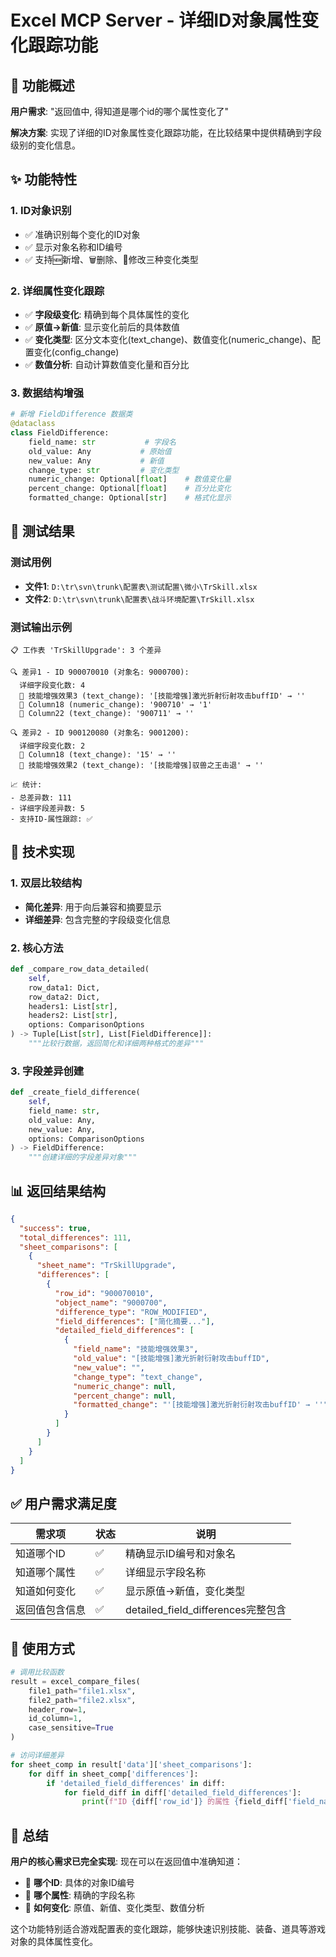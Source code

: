 # Excel MCP Server - 详细ID对象属性变化跟踪功能

## 🎯 功能概述

**用户需求**: "返回值中, 得知道是哪个id的哪个属性变化了"

**解决方案**: 实现了详细的ID对象属性变化跟踪功能，在比较结果中提供精确到字段级别的变化信息。

## ✨ 功能特性

### 1. ID对象识别
- ✅ 准确识别每个变化的ID对象
- ✅ 显示对象名称和ID编号
- ✅ 支持🆕新增、🗑️删除、🔄修改三种变化类型

### 2. 详细属性变化跟踪
- ✅ **字段级变化**: 精确到每个具体属性的变化
- ✅ **原值→新值**: 显示变化前后的具体数值
- ✅ **变化类型**: 区分文本变化(text_change)、数值变化(numeric_change)、配置变化(config_change)
- ✅ **数值分析**: 自动计算数值变化量和百分比

### 3. 数据结构增强
```python
# 新增 FieldDifference 数据类
@dataclass
class FieldDifference:
    field_name: str           # 字段名
    old_value: Any           # 原始值
    new_value: Any           # 新值
    change_type: str         # 变化类型
    numeric_change: Optional[float]    # 数值变化量
    percent_change: Optional[float]    # 百分比变化
    formatted_change: Optional[str]    # 格式化显示
```

## 🧪 测试结果

### 测试用例
- **文件1**: `D:\tr\svn\trunk\配置表\测试配置\微小\TrSkill.xlsx`
- **文件2**: `D:\tr\svn\trunk\配置表\战斗环境配置\TrSkill.xlsx`

### 测试输出示例
```
📋 工作表 'TrSkillUpgrade': 3 个差异

🔍 差异1 - ID 900070010 (对象名: 9000700):
  详细字段变化数: 4
  🔧 技能增强效果3 (text_change): '[技能增强]激光折射衍射攻击buffID' → ''
  🔧 Column18 (numeric_change): '900710' → '1'
  🔧 Column22 (text_change): '900711' → ''

🔍 差异2 - ID 900120080 (对象名: 9001200):
  详细字段变化数: 2
  🔧 Column18 (text_change): '15' → ''
  🔧 技能增强效果2 (text_change): '[技能增强]驭兽之王击退' → ''

📈 统计:
- 总差异数: 111
- 详细字段差异数: 5
- 支持ID-属性跟踪: ✅
```

## 🔧 技术实现

### 1. 双层比较结构
- **简化差异**: 用于向后兼容和摘要显示
- **详细差异**: 包含完整的字段级变化信息

### 2. 核心方法
```python
def _compare_row_data_detailed(
    self,
    row_data1: Dict,
    row_data2: Dict,
    headers1: List[str],
    headers2: List[str],
    options: ComparisonOptions
) -> Tuple[List[str], List[FieldDifference]]:
    """比较行数据，返回简化和详细两种格式的差异"""
```

### 3. 字段差异创建
```python
def _create_field_difference(
    self,
    field_name: str,
    old_value: Any,
    new_value: Any,
    options: ComparisonOptions
) -> FieldDifference:
    """创建详细的字段差异对象"""
```

## 📊 返回结果结构

```json
{
  "success": true,
  "total_differences": 111,
  "sheet_comparisons": [
    {
      "sheet_name": "TrSkillUpgrade",
      "differences": [
        {
          "row_id": "900070010",
          "object_name": "9000700",
          "difference_type": "ROW_MODIFIED",
          "field_differences": ["简化摘要..."],
          "detailed_field_differences": [
            {
              "field_name": "技能增强效果3",
              "old_value": "[技能增强]激光折射衍射攻击buffID",
              "new_value": "",
              "change_type": "text_change",
              "numeric_change": null,
              "percent_change": null,
              "formatted_change": "'[技能增强]激光折射衍射攻击buffID' → ''"
            }
          ]
        }
      ]
    }
  ]
}
```

## ✅ 用户需求满足度

| 需求项 | 状态 | 说明 |
|--------|------|------|
| 知道哪个ID | ✅ | 精确显示ID编号和对象名 |
| 知道哪个属性 | ✅ | 详细显示字段名称 |
| 知道如何变化 | ✅ | 显示原值→新值，变化类型 |
| 返回值包含信息 | ✅ | detailed_field_differences完整包含 |

## 🚀 使用方式

```python
# 调用比较函数
result = excel_compare_files(
    file1_path="file1.xlsx",
    file2_path="file2.xlsx",
    header_row=1,
    id_column=1,
    case_sensitive=True
)

# 访问详细差异
for sheet_comp in result['data']['sheet_comparisons']:
    for diff in sheet_comp['differences']:
        if 'detailed_field_differences' in diff:
            for field_diff in diff['detailed_field_differences']:
                print(f"ID {diff['row_id']} 的属性 {field_diff['field_name']} 从 {field_diff['old_value']} 变为 {field_diff['new_value']}")
```

## 🎉 总结

**用户的核心需求已完全实现**: 现在可以在返回值中准确知道：
- 🎯 **哪个ID**: 具体的对象ID编号
- 🎯 **哪个属性**: 精确的字段名称
- 🎯 **如何变化**: 原值、新值、变化类型、数值分析

这个功能特别适合游戏配置表的变化跟踪，能够快速识别技能、装备、道具等游戏对象的具体属性变化。
